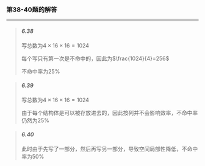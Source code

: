 ### 第38-40题的解答


---


> #### _6.38_
>
> 写总数为$4\times16\times16=1024$
>
> 每个写只有第一次是不命中的，因此为$\frac{1024}{4}=256$
>
> 不命中率为25%


> #### _6.39_
>
> 写总数为$4\times16\times16=1024$
>
> 由于每个结构体是可以被存放进去的，因此按列并不会影响效率，不命中率仍然为25%

> #### _6.40_
>
> 此时由于先写了一部分，然后再写另一部分，导致空间局部性降低，不命中率为50%
